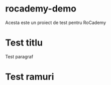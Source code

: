 # rocademy-demo
Acesta este un proiect de test pentru RoCademy

# Test titlu
Test paragraf

# Test ramuri
